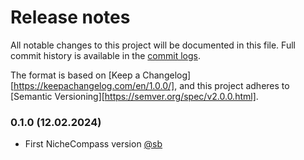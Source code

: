# Release notes

All notable changes to this project will be documented in this file. Full commit history is available in the [commit logs](https://github.com/Lotfollahi-lab/nichecompass/commits).

The format is based on [Keep a Changelog][https://keepachangelog.com/en/1.0.0/],
and this project adheres to [Semantic Versioning][https://semver.org/spec/v2.0.0.html].

### 0.1.0 (12.02.2024)

-   First NicheCompass version [@sb]

[@sb]: https://github.com/sebastianbirk